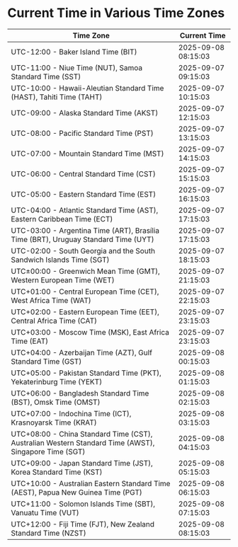 # Current Time in Various Time Zones

| Time Zone | Current Time |
|-----------|--------------|
| UTC-12:00 - Baker Island Time (BIT) | 2025-09-08 08:15:03 |
| UTC-11:00 - Niue Time (NUT), Samoa Standard Time (SST) | 2025-09-07 09:15:03 |
| UTC-10:00 - Hawaii-Aleutian Standard Time (HAST), Tahiti Time (TAHT) | 2025-09-07 10:15:03 |
| UTC-09:00 - Alaska Standard Time (AKST) | 2025-09-07 12:15:03 |
| UTC-08:00 - Pacific Standard Time (PST) | 2025-09-07 13:15:03 |
| UTC-07:00 - Mountain Standard Time (MST) | 2025-09-07 14:15:03 |
| UTC-06:00 - Central Standard Time (CST) | 2025-09-07 15:15:03 |
| UTC-05:00 - Eastern Standard Time (EST) | 2025-09-07 16:15:03 |
| UTC-04:00 - Atlantic Standard Time (AST), Eastern Caribbean Time (ECT) | 2025-09-07 17:15:03 |
| UTC-03:00 - Argentina Time (ART), Brasília Time (BRT), Uruguay Standard Time (UYT) | 2025-09-07 17:15:03 |
| UTC-02:00 - South Georgia and the South Sandwich Islands Time (SGT) | 2025-09-07 18:15:03 |
| UTC±00:00 - Greenwich Mean Time (GMT), Western European Time (WET) | 2025-09-07 21:15:03 |
| UTC+01:00 - Central European Time (CET), West Africa Time (WAT) | 2025-09-07 22:15:03 |
| UTC+02:00 - Eastern European Time (EET), Central Africa Time (CAT) | 2025-09-07 23:15:03 |
| UTC+03:00 - Moscow Time (MSK), East Africa Time (EAT) | 2025-09-07 23:15:03 |
| UTC+04:00 - Azerbaijan Time (AZT), Gulf Standard Time (GST) | 2025-09-08 00:15:03 |
| UTC+05:00 - Pakistan Standard Time (PKT), Yekaterinburg Time (YEKT) | 2025-09-08 01:15:03 |
| UTC+06:00 - Bangladesh Standard Time (BST), Omsk Time (OMST) | 2025-09-08 02:15:03 |
| UTC+07:00 - Indochina Time (ICT), Krasnoyarsk Time (KRAT) | 2025-09-08 03:15:03 |
| UTC+08:00 - China Standard Time (CST), Australian Western Standard Time (AWST), Singapore Time (SGT) | 2025-09-08 04:15:03 |
| UTC+09:00 - Japan Standard Time (JST), Korea Standard Time (KST) | 2025-09-08 05:15:03 |
| UTC+10:00 - Australian Eastern Standard Time (AEST), Papua New Guinea Time (PGT) | 2025-09-08 06:15:03 |
| UTC+11:00 - Solomon Islands Time (SBT), Vanuatu Time (VUT) | 2025-09-08 07:15:03 |
| UTC+12:00 - Fiji Time (FJT), New Zealand Standard Time (NZST) | 2025-09-08 08:15:03 |
